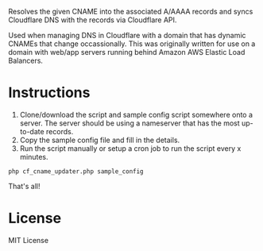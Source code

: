 Resolves the given CNAME into the associated A/AAAA records and syncs Cloudflare DNS with the records via Cloudflare API.

Used when managing DNS in Cloudflare with a domain that has dynamic CNAMEs that change occassionally. This was originally written for use on a domain with web/app servers running behind Amazon AWS Elastic Load Balancers.


Instructions
============
1. Clone/download the script and sample config script somewhere onto a server. The server should be using a nameserver that has the most up-to-date records.
2. Copy the sample config file and fill in the details.
3. Run the script manually or setup a cron job to run the script every x minutes.

`php cf_cname_updater.php sample_config`


That's all!

License
=======
MIT License
